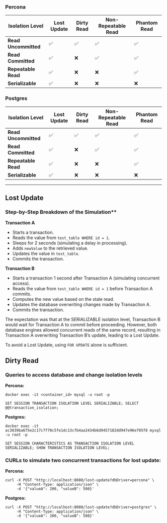 
### Percona
| Isolation Level    | Lost Update | Dirty Read | Non-Repeatable Read | Phantom Read |
|--------------------|------------|------------|---------------------|--------------|
| **Read Uncommitted** | ✅  | ✅  | ✅  | ✅  |
| **Read Committed**   | ✅  | ❌  | ✅  | ✅  |
| **Repeatable Read**  | ✅  | ❌  | ❌  | ✅  |
| **Serializable**     | ✅  | ❌  | ❌  | ❌  |

### Postgres
| Isolation Level    | Lost Update | Dirty Read | Non-Repeatable Read | Phantom Read |
|--------------------|------------|------------|---------------------|--------------|
| **Read Uncommitted** | ✅  | ✅  | ✅  | ✅  |
| **Read Committed**   | ✅  | ❌  | ✅  | ✅  |
| **Repeatable Read**  | ✅  | ❌  | ❌  | ✅  |
| **Serializable**     | ✅  | ❌  | ❌  | ❌  |


---
 

## Lost Update

### Step-by-Step Breakdown of the Simulation**

**Transaction A**

- Starts a transaction.
- Reads the value from `test_table WHERE id = 1`.
- Sleeps for 2 seconds (simulating a delay in processing).
- Adds `newValue` to the retrieved value.
- Updates the value in `test_table`.
- Commits the transaction.

**Transaction B**

- Starts a transaction 1 second after Transaction A (simulating concurrent access).
- Reads the value from `test_table WHERE id = 1` before Transaction A commits.
- Computes the new value based on the stale read.
- Updates the database overwriting changes made by Transaction A.
- Commits the transaction.

The expectation was that at the SERIALIZABLE isolation level, Transaction B would wait for Transaction A to commit before proceeding. However, both database engines allowed concurrent reads of the same record, resulting in Transaction A overwriting Transaction B’s update, leading to a Lost Update.

To avoid a Lost Update, using `FOR UPDATE` alone is sufficient.


## Dirty Read




### Queries to access database and change isolation levels

**Percona:**

```
docker exec -it <container_id> mysql -u root -p
```
```
SET SESSION TRANSACTION ISOLATION LEVEL SERIALIZABLE; SELECT @@transaction_isolation;
```

**Postgres:**

```
docker exec -it ac3839ba675e2c17c7f70c5fe1dc13cfb4aa2434b6d9457182dd947e96e705f8 mysql -u root -p
```
```
SET SESSION CHARACTERISTICS AS TRANSACTION ISOLATION LEVEL SERIALIZABLE; SHOW TRANSACTION ISOLATION LEVEL;
```


###  CURLs to simulate two concurrent transactions for lost update:

**Percona:**

```
curl -X POST "http://localhost:8080/lost-update?dbDriver=percona" \
     -H "Content-Type: application/json" \
     -d '{"valueA": 200, "valueB": 500}'
```

**Postgres:**

```
curl -X POST "http://localhost:8080/lost-update?dbDriver=postgres" \
     -H "Content-Type: application/json" \
     -d '{"valueA": 200, "valueB": 500}'
```